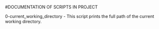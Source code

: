 #DOCUMENTATION OF SCRIPTS IN PROJECT

0-current\_working\_directory - This script prints the full path of the current working directory.
